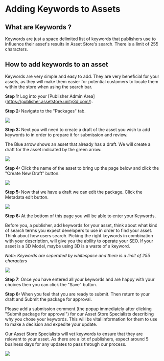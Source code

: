 Adding Keywords to Assets
======================

What are Keywords ?
-----

Keywords are just a space delimited list of keywords that publishers use to influence their asset's results in Asset Store's search. There is a limit of 255 characters.
 
How to add keywords to an asset
-----

Keywords are very simple and easy to add. They are very beneficial for your assets, as they will make them easier for potential customers to locate them within the store when using the search bar.

**Step 1:** Log into your [Publisher Admin Area] (https://publisher.assetstore.unity3d.com/).

**Step 2:** Navigate to the "Packages" tab.

![](../uploads/Main/AddingKeywordsPackagesTab.png)

**Step 3:** Next you will need to create a draft of the asset you wish to add keywords to in order to prepare it for submission and review.

The Blue arrow shows an asset that already has a draft. We will create a draft for the asset indicated by the green arrow.

![](../uploads/Main/AddingKeywordsCreatingDrafts.png)

**Step 4:** Click the name of the asset to bring up the page below and click the "Create New Draft" button.

![](../uploads/Main/AddingKeywordsCreateNewDraft.png)

**Step 5:** Now that we have a draft we can edit the package. Click the Metadata edit button.

![](../uploads/Main/AddingKeywordsEditMetaData.png)

**Step 6:** At the bottom of this page you will be able to enter your Keywords.

Before you, a publisher, add keywords for your asset, think about what kind of search terms you expect developers to use in order to find your asset. Think about how users search. Picking the right keywords in combination with your description, will give you the ability to operate your SEO. If your asset is a 3D Model, maybe using 3D is a waste of a keyword.

*Note: Keywords are seperated by whitespace and there is a limit of 255 characters*

![](../uploads/Main/AddingKeywordsEnteringKeywords.png)

**Step 7:** Once you have entered all your keywords and are happy with your choices then you can click the "Save" button.

**Step 8:** When you feel that you are ready to submit. Then return to your draft and Submit the package for approval.

Please add a submission comment (the popup immediately after clicking "Submit package for approval") for our Asset Store Specialists describing why you chose your keywords. This will be vital information for them to use to make a decision and expedite your update.

Our Asset Store Specialists will vet keywords to ensure that they are relevant to your asset. As there are a lot of publishers, expect around 5 business days for any updates to pass through our process.

![](../uploads/Main/AddingKeywordsSubmissionComments.png)